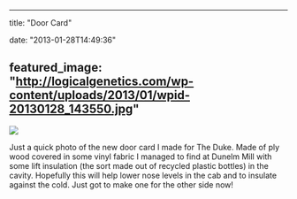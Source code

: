 
---
title: "Door Card"

date: "2013-01-28T14:49:36"

featured_image: "http://logicalgenetics.com/wp-content/uploads/2013/01/wpid-20130128_143550.jpg"
---


<a href="http://logicalgenetics.com/wp-content/uploads/2013/01/wpid-20130128_143550.jpg"><img src="http://logicalgenetics.com/wp-content/uploads/2013/01/wpid-20130128_143550.jpg"/></a>

 Just a quick photo of the new door card I made for The Duke. Made of ply wood covered in some vinyl fabric I managed to find at Dunelm Mill with some lift insulation (the sort made out of recycled plastic bottles) in the cavity. Hopefully this will help lower nose levels in the cab and to insulate against the cold. Just got to make one for the other side now!